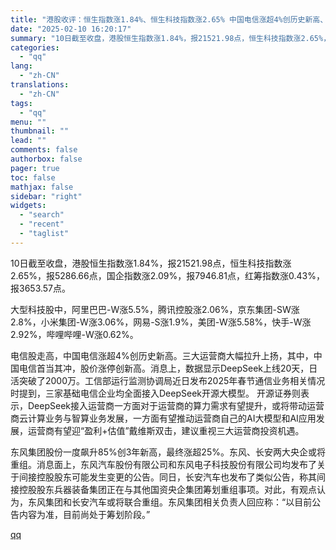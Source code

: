 ```yaml
---
title: "港股收评：恒生指数涨1.84%、恒生科技指数涨2.65% 中国电信涨超4%创历史新高、东风集团股份涨超25%"
date: "2025-02-10 16:20:17"
summary: "10日截至收盘，港股恒生指数涨1.84%，报21521.98点，恒生科技指数涨2.65%，报5286..."
categories:
  - "qq"
lang:
  - "zh-CN"
translations:
  - "zh-CN"
tags:
  - "qq"
menu: ""
thumbnail: ""
lead: ""
comments: false
authorbox: false
pager: true
toc: false
mathjax: false
sidebar: "right"
widgets:
  - "search"
  - "recent"
  - "taglist"
---
```


10日截至收盘，港股恒生指数涨1.84%，报21521.98点，恒生科技指数涨2.65%，报5286.66点，国企指数涨2.09%，报7946.81点，红筹指数涨0.43%，报3653.57点。

大型科技股中，阿里巴巴-W涨5.5%，腾讯控股涨2.06%，京东集团-SW涨2.8%，小米集团-W涨3.06%，网易-S涨1.9%，美团-W涨5.58%，快手-W涨2.92%，哔哩哔哩-W涨0.62%。

电信股走高，中国电信涨超4%创历史新高。三大运营商大幅拉升上扬，其中，中国电信首当其冲，股价涨停创新高。消息上，数据显示DeepSeek上线20天，日活突破了2000万。工信部运行监测协调局近日发布2025年春节通信业务相关情况时提到，三家基础电信企业均全面接入DeepSeek开源大模型。 开源证券则表示，DeepSeek接入运营商一方面对于运营商的算力需求有望提升，或将带动运营商云计算业务与智算业务发展，一方面有望推动运营商自己的AI大模型和AI应用发展，运营商有望迎“盈利+估值”戴维斯双击，建议重视三大运营商投资机遇。

东风集团股份一度飙升85%创3年新高，最终涨超25%。东风、长安两大央企或将重组。消息面上，东风汽车股份有限公司和东风电子科技股份有限公司均发布了关于间接控股股东可能发生变更的公告。同日，长安汽车也发布了类似公告，称其间接控股股东兵器装备集团正在与其他国资央企集团筹划重组事项。对此，有观点认为，东风集团和长安汽车或将联合重组。东风集团相关负责人回应称：“以目前公告内容为准，目前尚处于筹划阶段。”

[qq](https://new.qq.com/rain/a/20250210A05K8200)
